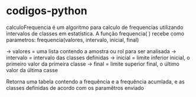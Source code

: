 # codigos-python
calculoFrequencia é um algoritmo para calculo de frequencias utilizando intervalos de classes em estatística.
A função frequencia( ) recebe como parametros:
  frequencia(valores, intervalo, inicial, final)
  
  -> valores = uma lista contendo a amostra ou rol para ser analisada
  -> intervalo = intervalo das classes definidas
  -> inicial = limite inferior inicial, o primeiro valor da primeira classe
  -> final = limite superior final, o último valor da última casse

Retorna uma tabela contendo a frequência e a frequência acumlada, e as classes definidas de acordo com os paramêtros enviado
